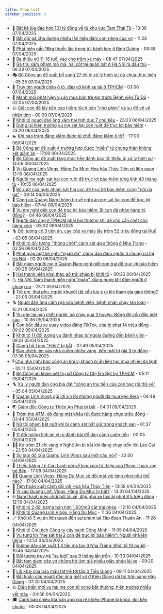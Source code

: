 ```yaml
---
title: Pháp Luật
sidebar_position: 8
---
```


<!-- dantri-phap-luat:START -->
- 🌊 [Bắt kẻ lừa đảo hơn 131 tỷ đồng về từ khu vực Tam Thái Tử](https://dantri.com.vn/phap-luat/bat-ke-lua-dao-hon-131-ty-dong-ve-tu-khu-vuc-tam-thai-tu-20250407201109744.htm) - 13:38 07/04/2025
- 🐲 [Bắt giữ gã cha dượng nhiều lần hiếp dâm con riêng của vợ](https://dantri.com.vn/phap-luat/bat-giu-ga-cha-duong-nhieu-lan-hiep-dam-con-rieng-cua-vo-20250407174155920.htm) - 11:28 07/04/2025
- 🌁 [Phát hiện gần 16kg thuốc lắc trong túi bánh kẹo ở Bình Dương](https://dantri.com.vn/phap-luat/phat-hien-gan-16kg-thuoc-lac-trong-tui-banh-keo-o-binh-duong-20250407151849415.htm) - 08:48 07/04/2025
- 🎃 [Ba thiếu nữ 11-16 tuổi vào chợ trộm xe máy](https://dantri.com.vn/phap-luat/ba-thieu-nu-11-16-tuoi-vao-cho-trom-xe-may-20250407143706842.htm) - 08:47 07/04/2025
- 🦅 [Gã trai xâm phạm mồ mả, hài cốt tại quán hát ở Hà Nội ra đầu thú](https://dantri.com.vn/phap-luat/ga-trai-xam-pham-mo-ma-hai-cot-tai-quan-hat-o-ha-noi-ra-dau-thu-20250407132521798.htm) - 06:28 07/04/2025
- 🎭 [Bộ Công an đề xuất bổ sung 27 tội bị xử lý hình sự dù chưa thực hiện](https://dantri.com.vn/phap-luat/bo-cong-an-de-xuat-bo-sung-27-toi-bi-xu-ly-hinh-su-du-chua-thuc-hien-20250407115938116.htm) - 05:35 07/04/2025
- 🤗 [Truy tìm người chặn ô tô, đập vỡ kính xe tải ở TPHCM](https://dantri.com.vn/phap-luat/truy-tim-nguoi-chan-o-to-dap-vo-kinh-xe-tai-o-tphcm-20250406220241585.htm) - 03:06 07/04/2025
- 🚀 [Manh mối phát hiện vụ án mua bán trẻ em trước Bệnh viện Từ Dũ](https://dantri.com.vn/phap-luat/manh-moi-phat-hien-vu-an-mua-ban-tre-em-truoc-benh-vien-tu-du-20250406112710090.htm) - 02:05 07/04/2025
- 👍 [Giết con để lấy tiền bảo hiểm: Kịch bản &quot;như phim&quot; và sự đổ vỡ về nhân tính](https://dantri.com.vn/phap-luat/giet-con-de-lay-tien-bao-hiem-kich-ban-nhu-phim-va-su-do-vo-ve-nhan-tinh-20250406204133775.htm) - 00:30 07/04/2025
- 🧐 [Khởi tố người đàn ông xâm hại tình dục 7 chú tiểu](https://dantri.com.vn/phap-luat/khoi-to-nguoi-dan-ong-xam-hai-tinh-duc-7-chu-tieu-20250406213749247.htm) - 23:23 06/04/2025
- 🫶 [Dựng lại hiện trường vụ mẹ sát hại con ruột để trục lợi bảo hiểm](https://dantri.com.vn/phap-luat/dung-lai-hien-truong-vu-me-sat-hai-con-ruot-de-truc-loi-bao-hiem-20250406221348888.htm) - 23:20 06/04/2025
- 🏊 [Khi nào trạm đăng kiểm được từ chối đăng kiểm ô tô?](https://dantri.com.vn/phap-luat/khi-nao-tram-dang-kiem-duoc-tu-choi-dang-kiem-o-to-20250406213957041.htm) - 17:00 06/04/2025
- 🌋 [Bộ Công an đề xuất 4 trường hợp được &quot;miễn&quot; tù chung thân không xét giảm án](https://dantri.com.vn/phap-luat/bo-cong-an-de-xuat-4-truong-hop-duoc-mien-tu-chung-than-khong-xet-giam-an-20250406181353276.htm) - 17:00 06/04/2025
- 👹 [Bộ Công an đề xuất tăng mức tiền đánh bạc tối thiểu bị xử lý hình sự](https://dantri.com.vn/phap-luat/bo-cong-an-de-xuat-tang-muc-tien-danh-bac-toi-thieu-bi-xu-ly-hinh-su-20250406205857040.htm) - 14:06 06/04/2025
- 🫣 [Vụ Quang Linh Vlogs, Hằng Du Mục: Hoa hậu Thùy Tiên có liên quan](https://dantri.com.vn/phap-luat/vu-quang-linh-vlogs-hang-du-muc-hoa-hau-thuy-tien-co-lien-quan-20250406201130632.htm) - 13:16 06/04/2025
- 🎃 [Người mẹ nghi sát hại con ruột để trục lợi bảo hiểm từng lĩnh 40 tháng tù](https://dantri.com.vn/phap-luat/nguoi-me-nghi-sat-hai-con-ruot-de-truc-loi-bao-hiem-tung-linh-40-thang-tu-20250406172643977.htm) - 10:55 06/04/2025
- 🌝 [Bố ruột của nghi phạm sát hại con để trục lợi bảo hiểm cũng &quot;nổi da gà&quot;](https://dantri.com.vn/phap-luat/bo-ruot-cua-nghi-pham-sat-hai-con-de-truc-loi-bao-hiem-cung-noi-da-ga-20250406152656933.htm) - 09:14 06/04/2025
- 🚀 [Công an Quảng Nam thông tin về nghi án mẹ sát hại con để trục lợi bảo hiểm](https://dantri.com.vn/phap-luat/cong-an-quang-nam-thong-tin-ve-nghi-an-me-sat-hai-con-de-truc-loi-bao-hiem-20250406142409762.htm) - 07:44 06/04/2025
- 🥷 [Vụ mẹ nghi giết con để trục lợi bảo hiểm: Bị can đã nhận hàng tỷ đồng?](https://dantri.com.vn/phap-luat/vu-me-nghi-giet-con-de-truc-loi-bao-hiem-bi-can-da-nhan-hang-ty-dong-20250406111402956.htm) - 04:46 06/04/2025
- 👺 [Người đàn ông ở TPHCM phải bồi thường khi để chó cắn chết chó hàng xóm](https://dantri.com.vn/phap-luat/nguoi-dan-ong-o-tphcm-phai-boi-thuong-khi-de-cho-can-chet-cho-hang-xom-20250406101211395.htm) - 03:32 06/04/2025
- 🪜 [Đối tượng có 3 tiền án, cạy cốp xe máy lấy trộm 52 triệu đồng tại Huế](https://dantri.com.vn/phap-luat/doi-tuong-co-3-tien-an-cay-cop-xe-may-lay-trom-52-trieu-dong-tai-hue-20250406095432919.htm) - 03:05 06/04/2025
- 🦄 [Khởi tố đối tượng &quot;thông chốt&quot; cảnh sát giao thông ở Nha Trang](https://dantri.com.vn/phap-luat/khoi-to-doi-tuong-thong-chot-canh-sat-giao-thong-o-nha-trang-20250406094038168.htm) - 02:56 06/04/2025
- 🦍 [Phút giáp mặt kẻ nghi &quot;ngáo đá&quot;, dùng dao đâm người ở chung cư tại Hà Nội](https://dantri.com.vn/phap-luat/phut-giap-mat-ke-nghi-ngao-da-dung-dao-dam-nguoi-o-chung-cu-tai-ha-noi-20250406090854000.htm) - 02:20 06/04/2025
- 🌁 [Bắt giam người mẹ ở Quảng Nam nghi giết con trai để trục lợi bảo hiểm](https://dantri.com.vn/phap-luat/bat-giam-nguoi-me-o-quang-nam-nghi-giet-con-trai-de-truc-loi-bao-hiem-20250406064339360.htm) - 00:26 06/04/2025
- 💯 [Hai thanh niên khai thác gỗ trái phép bị khởi tố](https://dantri.com.vn/phap-luat/hai-thanh-nien-khai-thac-go-trai-phep-bi-khoi-to-20250406070956201.htm) - 00:23 06/04/2025
- 🌜 [Hà Nội: Nam thanh niên nghi &quot;ngáo&quot;, dùng hung khí đâm người ở chung cư](https://dantri.com.vn/phap-luat/ha-noi-nam-thanh-nien-nghi-ngao-dung-hung-khi-dam-nguoi-o-chung-cu-20250406023525332.htm) - 23:11 05/04/2025
- 👹 [Trẻ em, thai phụ, người khuyết tật cần lưu ý gì khi tham gia giao thông?](https://dantri.com.vn/phap-luat/tre-em-thai-phu-nguoi-khuyet-tat-can-luu-y-gi-khi-tham-gia-giao-thong-20250406022611641.htm) - 23:06 05/04/2025
- 🪜 [Người đàn ông cầm rựa vào bệnh viện, bệnh nhân chạy tán loạn](https://dantri.com.vn/phap-luat/nguoi-dan-ong-cam-rua-vao-benh-vien-benh-nhan-chay-tan-loan-20250405210813913.htm) - 15:21 05/04/2025
- 🦩 [Vụ gây tai nạn chết người, bỏ chạy qua 3 huyện: Nồng độ cồn đặc biệt cao](https://dantri.com.vn/phap-luat/vu-gay-tai-nan-chet-nguoi-bo-chay-qua-3-huyen-nong-do-con-dac-biet-cao-20250405171616938.htm) - 10:36 05/04/2025
- 💂 [Con bốc đầu xe quay video đăng TikTok, cha bị phạt 14 triệu đồng](https://dantri.com.vn/phap-luat/con-boc-dau-xe-quay-video-dang-tiktok-cha-bi-phat-14-trieu-dong-20250405153816691.htm) - 09:02 05/04/2025
- 💃 [Khởi tố 11 đối tượng vụ đánh nhau từ ngoài đường đến bệnh viện](https://dantri.com.vn/phap-luat/khoi-to-11-doi-tuong-vu-danh-nhau-tu-ngoai-duong-den-benh-vien-20250405142544211.htm) - 08:01 05/04/2025
- 🧐 [Giang hồ Tùng &quot;Hiên&quot; bị bắt](https://dantri.com.vn/phap-luat/giang-ho-tung-hien-bi-bat-20250405143926510.htm) - 07:49 05/04/2025
- 🤗 [Đạo chích lẻn vào nhà cuỗm nhiều vàng, tiền mặt trị giá 3 tỷ đồng](https://dantri.com.vn/phap-luat/dao-chich-len-vao-nha-cuom-nhieu-vang-tien-mat-tri-gia-3-ty-dong-20250405140152321.htm) - 07:36 05/04/2025
- 🕴 [Chủ nhà nghỉ báo công an khi vị khách bí ẩn liên tục mua nhiều đá lạnh](https://dantri.com.vn/phap-luat/chu-nha-nghi-bao-cong-an-khi-vi-khach-bi-an-lien-tuc-mua-nhieu-da-lanh-20250405113437435.htm) - 05:11 05/04/2025
- 🐎 [Bộ Công an khám xét trụ sở Công ty Chị Em Rọt tại TPHCM](https://dantri.com.vn/phap-luat/bo-cong-an-kham-xet-tru-so-cong-ty-chi-em-rot-tai-tphcm-20250405120120050.htm) - 05:11 05/04/2025
- 🪜 [Xử lý người đàn ông bịa đặt &quot;công an thu tiền của con bạc rồi thả về&quot;](https://dantri.com.vn/phap-luat/xu-ly-nguoi-dan-ong-bia-dat-cong-an-thu-tien-cua-con-bac-roi-tha-ve-20250405110540655.htm) - 05:04 05/04/2025
- 🤭 [Quang Linh Vlogs gửi lời xin lỗi những người đã mua kẹo Kera](https://dantri.com.vn/phap-luat/quang-linh-vlogs-gui-loi-xin-loi-nhung-nguoi-da-mua-keo-kera-20250405113207676.htm) - 04:49 05/04/2025
- 🌏 [Giám đốc Công ty Thiên An Phát bị bắt](https://dantri.com.vn/phap-luat/giam-doc-cong-ty-thien-an-phat-bi-bat-20250405105043907.htm) - 04:01 05/04/2025
- 🎃 [Trộm thẻ ATM, dò đúng mật khẩu rút được hàng chục triệu đồng](https://dantri.com.vn/phap-luat/trom-the-atm-do-dung-mat-khau-rut-duoc-hang-chuc-trieu-dong-20250405103102403.htm) - 03:44 05/04/2025
- 🗽 [Nữ tội phạm bất ngờ khi bị cảnh sát bắt giữ trong khách sạn](https://dantri.com.vn/phap-luat/nu-toi-pham-bat-ngo-khi-bi-canh-sat-bat-giu-trong-khach-san-20250404233752567.htm) - 01:37 05/04/2025
- 🌁 [11 đối tượng lĩnh án vì rủ đánh bài để dàn cảnh cướp tiền](https://dantri.com.vn/phap-luat/11-doi-tuong-linh-an-vi-ru-danh-bai-de-dan-canh-cuop-tien-20250404223827926.htm) - 00:05 05/04/2025
- 🧑‍💻 [Kẻ trộm 21 chỉ vàng ở Nghệ An bị bắt khi đang chạy trốn lên Lào Cai](https://dantri.com.vn/phap-luat/ke-trom-21-chi-vang-o-nghe-an-bi-bat-khi-dang-chay-tron-len-lao-cai-20250404232458545.htm) - 23:50 04/04/2025
- 🌮 [Sự sụp đổ của Quang Linh Vlogs sau một câu nói?](https://dantri.com.vn/phap-luat/su-sup-do-cua-quang-linh-vlogs-sau-mot-cau-noi-20250404234426061.htm) - 22:00 04/04/2025
- 🤗 [Thiếu tướng Tô Cao Lanh nói về lùm xùm từ thiện của Phạm Thoại, mẹ bé Bắp](https://dantri.com.vn/phap-luat/thieu-tuong-to-cao-lanh-noi-ve-lum-xum-tu-thien-cua-pham-thoai-me-be-bap-20250404235943160.htm) - 17:08 04/04/2025
- 👨‍🏫 [Quang Linh Vlogs, Hằng Du Mục sẽ đối mặt với hình phạt như thế nào?](https://dantri.com.vn/phap-luat/quang-linh-vlogs-hang-du-muc-se-doi-mat-voi-hinh-phat-nhu-the-nao-20250404222614755.htm) - 17:00 04/04/2025
- 🎉 [Tạm hoãn xuất cảnh đối với Hoa hậu Thùy Tiên](https://dantri.com.vn/phap-luat/tam-hoan-xuat-canh-doi-voi-hoa-hau-thuy-tien-20250404204033852.htm) - 13:58 04/04/2025
- 🤗 [Vì sao Quang Linh Vlogs, Hằng Du Mục bị bắt?](https://dantri.com.vn/phap-luat/vi-sao-quang-linh-vlogs-hang-du-muc-bi-bat-20250404201321101.htm) - 13:31 04/04/2025
- 🤓 [Nam thanh niên chửi bới tài xế, đập phá xe taxi bị phạt 8,5 triệu đồng](https://dantri.com.vn/phap-luat/nam-thanh-nien-chui-boi-tai-xe-dap-pha-xe-taxi-bi-phat-85-trieu-dong-20250404181854840.htm) - 12:16 04/04/2025
- 👹 [Khởi tố 2 đối tượng bán hơn 1.000m3 cát trái phép](https://dantri.com.vn/phap-luat/khoi-to-2-doi-tuong-ban-hon-1000m3-cat-trai-phep-20250404180049946.htm) - 12:10 04/04/2025
- 🐘 [Khởi tố Quang Linh Vlogs, Hằng Du Mục](https://dantri.com.vn/phap-luat/khoi-to-quang-linh-vlogs-hang-du-muc-20250404183634303.htm) - 11:36 04/04/2025
- 🪄 [Khởi tố 3 vụ án liên quan đến sai phạm tại Tập đoàn Thuận An](https://dantri.com.vn/phap-luat/khoi-to-3-vu-an-lien-quan-den-sai-pham-tai-tap-doan-thuan-an-20250404162710758.htm) - 11:28 04/04/2025
- 💄 [Khởi tố Chủ tịch Công ty cây xanh Công Minh](https://dantri.com.vn/phap-luat/khoi-to-chu-tich-cong-ty-cay-xanh-cong-minh-20250404163553587.htm) - 11:05 04/04/2025
- 🐎 [Vụ tung tin &quot;mẹ sát hại 2 con để trục lợi bảo hiểm&quot;: Người nhà lên tiếng](https://dantri.com.vn/phap-luat/vu-tung-tin-me-sat-hai-2-con-de-truc-loi-bao-hiem-nguoi-nha-len-tieng-20250404171547851.htm) - 10:53 04/04/2025
- 💯 [Đường dây sản xuất 1,4 tấn ma túy ở Nha Trang: Khởi tố 10 người](https://dantri.com.vn/phap-luat/duong-day-san-xuat-14-tan-ma-tuy-o-nha-trang-khoi-to-10-nguoi-20250404174303300.htm) - 10:45 04/04/2025
- 💯 [Đối tượng truy nã &quot;sa lưới&quot; sau 9 tháng lẩn trốn](https://dantri.com.vn/phap-luat/doi-tuong-truy-na-sa-luoi-sau-9-thang-lan-tron-20250404171431689.htm) - 10:33 04/04/2025
- 🌈 [Bắt tạm giam cặp vợ chồng hờ làm giả nhiều giấy phép lái xe](https://dantri.com.vn/phap-luat/bat-tam-giam-cap-vo-chong-ho-lam-gia-nhieu-giay-phep-lai-xe-20250404152354919.htm) - 09:20 04/04/2025
- 🧠 [Lời khai của bảo mẫu tát trẻ tới tấp ở Tiền Giang](https://dantri.com.vn/phap-luat/loi-khai-cua-bao-mau-tat-tre-toi-tap-o-tien-giang-20250404153135543.htm) - 09:11 04/04/2025
- 🌈 [Bắt khẩn cấp người đàn ông giết vợ ở Kiên Giang rồi bỏ trốn sang Hậu Giang](https://dantri.com.vn/phap-luat/bat-khan-cap-nguoi-dan-ong-giet-vo-o-kien-giang-roi-bo-tron-sang-hau-giang-20250404140558656.htm) - 07:20 04/04/2025
- 👍 [Diễn biến mới vụ hai mẹ con tử vong bất thường, hiện trường nhiều vết máu](https://dantri.com.vn/phap-luat/dien-bien-moi-vu-hai-me-con-tu-vong-bat-thuong-hien-truong-nhieu-vet-mau-20250404102236902.htm) - 04:36 04/04/2025
- 🎓 [Cảnh báo chiêu lừa bán app giá rẻ khiến iPhone bị khóa, đòi tiền chuộc](https://dantri.com.vn/phap-luat/canh-bao-chieu-lua-ban-app-gia-re-khien-iphone-bi-khoa-doi-tien-chuoc-20250404065629074.htm) - 00:08 04/04/2025<!-- dantri-phap-luat:END -->

